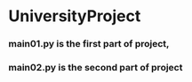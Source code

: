 # UniversityProject
### main01.py is the first part of project,
### main02.py is the second part of project
